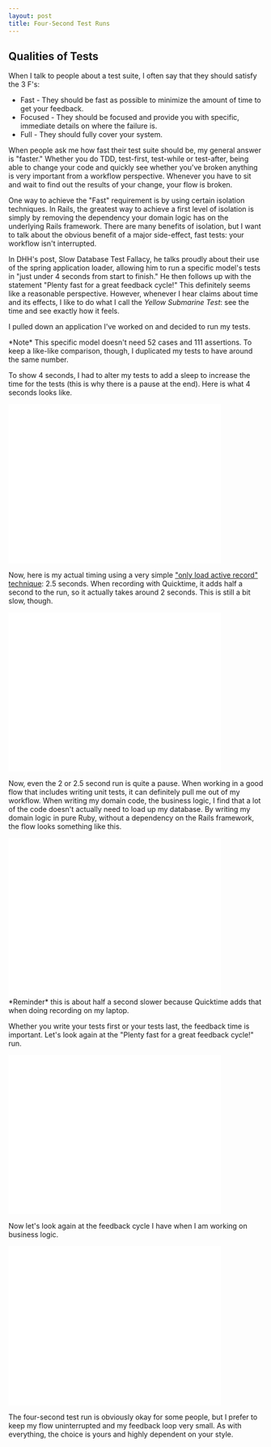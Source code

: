 ```yaml
---
layout: post
title: Four-Second Test Runs
---
```


## Qualities of Tests

When I talk to people about a test suite, I often say that they should satisfy the 3 F's:
* Fast - They should be fast as possible to minimize the amount of time to get your feedback.
* Focused - They should be focused and provide you with specific, immediate details on where the failure is.
* Full - They should fully cover your system.

When people ask me how fast their test suite should be, my general answer is "faster." Whether you do TDD, test-first, test-while or test-after, being able to change your code and quickly see whether you've broken anything is very important from a workflow perspective. Whenever you have to sit and wait to find out the results of your change, your flow is broken.

One way to achieve the "Fast" requirement is by using certain isolation techniques. In Rails, the greatest way to achieve a first level of isolation is simply by removing the dependency your domain logic has on the underlying Rails framework. There are many benefits of isolation, but I want to talk about the obvious benefit of a major side-effect, fast tests: your workflow isn't interrupted.

In DHH's post, Slow Database Test Fallacy, he talks proudly about their use of the spring application loader, allowing him to run a specific model's tests in "just under 4 seconds from start to finish." He then follows up with the statement "Plenty fast for a great feedback cycle!" This definitely seems like a reasonable perspective. However, whenever I hear claims about time and its effects, I like to do what I call the *Yellow Submarine Test*: see the time and see exactly how it feels.

I pulled down an application I've worked on and decided to run my tests.
<aside class='callout highlight'>
*Note* This specific model doesn't need 52 cases and 111 assertions. To keep a like-like comparison, though, I duplicated my tests to have around the same number.
</aside>

To show 4 seconds, I had to alter my tests to add a sleep to increase the time for the tests (this is why there is a pause at the end). Here is what 4 seconds looks like.
<iframe width="420" height="315" src="//www.youtube.com/embed/rQOsJEzxuZo" frameborder="0" allowfullscreen></iframe>

Now, here is my actual timing using a very simple <a href="/posts/active-record-spec-helper/">"only load active record" technique</a>: 2.5 seconds. When recording with Quicktime, it adds half a second to the run, so it actually takes around 2 seconds. This is still a bit slow, though.
<iframe width="420" height="315" src="//www.youtube.com/embed/00OSP-5LrVs" frameborder="0" allowfullscreen></iframe>

Now, even the 2 or 2.5 second run is quite a pause. When working in a good flow that includes writing unit tests, it can definitely pull me out of my workflow. When writing my domain code, the business logic, I find that a lot of the code doesn't actually need to load up my database. By writing my domain logic in pure Ruby, without a dependency on the Rails framework, the flow looks something like this.
<iframe width="420" height="315" src="//www.youtube.com/embed/vV0GEE7pd1g" frameborder="0" allowfullscreen></iframe>

<aside class='callout highlight'>
*Reminder* this is about half a second slower because Quicktime adds that when doing recording on my laptop.
</aside>

Whether you write your tests first or your tests last, the feedback time is important. Let's look again at the "Plenty fast for a great feedback cycle!" run.
<iframe width="420" height="315" src="//www.youtube.com/embed/rQOsJEzxuZo" frameborder="0" allowfullscreen></iframe>

Now let's look again at the feedback cycle I have when I am working on business logic.
<iframe width="420" height="315" src="//www.youtube.com/embed/vV0GEE7pd1g" frameborder="0" allowfullscreen></iframe>

The four-second test run is obviously okay for some people, but I prefer to keep my flow uninterrupted and my feedback loop very small. As with everything, the choice is yours and highly dependent on your style.













